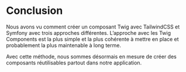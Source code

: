 <!-- https://yoandev.co/tailwind-elements-avec-symfony-6
https://yoandev.co/tailwind-en-equipe
 -->
 # Conclusion

 Nous avons vu comment créer un composant Twig avec TailwindCSS et Symfony avec trois approches différentes. L’approche avec les Twig Components est la plus simple et la plus cohérente à mettre en place et probablement la plus maintenable à long terme.

Avec cette méthode, nous sommes désormais en mesure de créer des composants réutilisables partout dans notre application.